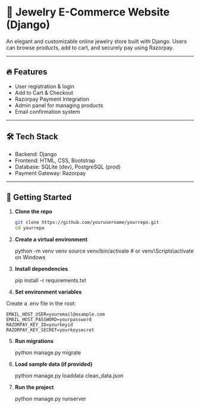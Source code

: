 # 💎 Jewelry E-Commerce Website (Django)

An elegant and customizable online jewelry store built with Django. Users can browse products, add to cart, and securely pay using Razorpay.

---


## 🔥 Features

- User registration & login
- Add to Cart & Checkout
- Razorpay Payment Integration
- Admin panel for managing products
- Email confirmation system

---

## 🛠️ Tech Stack

- Backend: Django
- Frontend: HTML, CSS, Bootstrap
- Database: SQLite (dev), PostgreSQL (prod)
- Payment Gateway: Razorpay

---

## 🚀 Getting Started

1. **Clone the repo**  
   ```bash
   git clone https://github.com/yourusername/yourrepo.git
   cd yourrepo

2. **Create a virtual environment**


    python -m venv venv
    source venv/bin/activate  # or venv\Scripts\activate on Windows

3. **Install dependencies**


    pip install -r requirements.txt

4. **Set environment variables**

Create a .env file in the root:

    EMAIL_HOST_USER=youremail@example.com
    EMAIL_HOST_PASSWORD=yourpassword
    RAZORPAY_KEY_ID=yourkeyid
    RAZORPAY_KEY_SECRET=yourkeysecret

5. **Run migrations**

    python manage.py migrate

6. **Load sample data (if provided)**

    python manage.py loaddata clean_data.json

7. **Run the project**

    python manage.py runserver
